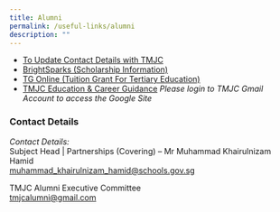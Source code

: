 ```yaml
---
title: Alumni
permalink: /useful-links/alumni
description: ""
---
```

* [To Update Contact Details with TMJC](https://go.gov.sg/e6s5fl)
* [BrightSparks (Scholarship Information)](https://brightsparks.com.sg/)
* [TG Online (Tuition Grant For Tertiary Education)](https://tgonline.moe.gov.sg/tgis/normal/studentViewTuitionGrant%20SubsidyInfo.action)
* [TMJC Education & Career Guidance](https://go.gov.sg/tmjcecg)
_Please login to TMJC Gmail Account to access the Google Site_

### Contact Details

_Contact Details:_  <br>
Subject Head | Partnerships (Covering) – Mr Muhammad Khairulnizam Hamid  <br>
[muhammad\_khairulnizam\_hamid@schools.gov.sg](mailto:muhammad_khairulnizam_hamid@schools.gov.sg) 

TMJC Alumni Executive Committee <br> [tmjcalumni@gmail.com](mailto:tmjcalumni@gmail.com)